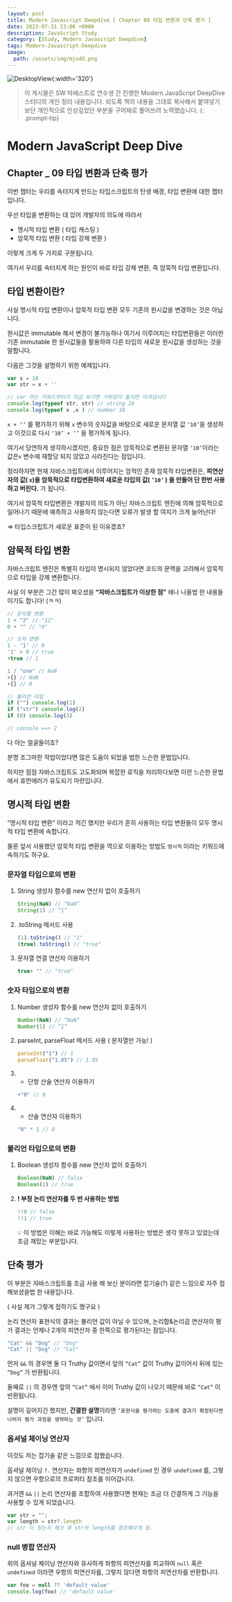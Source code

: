 ```yaml
---
layout: post
title: Modern Javascript Deepdive [ Chapter 09 타입 변환과 단축 평가 ]
date: 2023-07-31 23:00 +0900
description: JavaScript Study
category: [Study, Modern Javascript Deepdive]
tags: Modern-Javascript-Deepdive
image:
  path: /assets/img/mjsdd.png
---
```


![DesktopView](/assets/img/mjsdd.png){:width='320'}

> 이 게시물은 SW 마에스트로 연수생 간 진행한 Modern JavaScript DeepDive 스터디의 개인 정리 내용입니다.
> 되도록 책의 내용을 그대로 복사해서 붙여넣기보단 개인적으로 인상깊었던 부분을 구어체로 풀어쓰려 노력했습니다.
{: .prompt-tip}


# Modern JavaScript Deep Dive

## Chapter _ 09 타입 변환과 단축 평가

이번 챕터는 우리를 속터지게 만드는 타입스크립트의 탄생 배경, 타입 변환에 대한 챕터입니다.

우선 타입을 변환하는 데 있어 개발자의 의도에 따라서

- 명시적 타입 변환 ( 타입 캐스팅 )
- 암묵적 타입 변환 ( 타입 강제 변환 )

이렇게 크게 두 가지로 구분됩니다.

여기서 우리를 속터지게 하는 원인이 바로 타입 강제 변환, 즉 암묵적 타입 변환입니다.

## 타입 변환이란?

사실 명시적 타입 변환이나 암묵적 타입 변환 모두 기존의 원시값을 변경하는 것은 아닙니다.

원시값은 immutable 해서 변경이 불가능하나 여기서 이루어지는 타입변환들은 이러한 기존 immutable 한 원시값들을 활용하여 다른 타입의 새로운 원시값을 생성하는 것을 말합니다.

다음은 그것을 설명하기 위한 예제입니다.

```jsx
var x = 10
var str = x + '' 

// var 라는 키워드부터가 지금 보기엔 거부감이 들지만 이겨냅시다
console.log(typeof str, str) // string 10
console.log(typeof x ,x ) // number 10
```

`x + ‘’` 를 평가하기 위해 `x` 변수의 숫자값을 바탕으로 새로운 문자열 값 `‘10’`을 생성하고 이것으로 다시 `‘10’ + ‘’` 을 평가하게 됩니다.

여기서 당연하게 생각하시겠지만, 중요한 점은 암묵적으로 변환된 문자열 `‘10’`이라는 값은`x` 변수에 재할당 되지 않았고 사라진다는 점입니다.

정리하자면 현재 자바스크립트에서 이루어지는 암적인 존재 암묵적 타입변환은, 
**피연산자의 값( `x`)을 암묵적으로 타입변환하여 새로운 타입의 값( `’10’` ) 을 만들어 단 한번 사용하고 버린다.** 
가 됩니다.

여기서 암묵적 타입변환은 개발자의 의도가 아닌 자바스크립트 엔진에 의해 암묵적으로 일어나기 때문에 예측하고 사용하지 않는다면 오류가 발생 할 여지가 크게 늘어난다!

⇒ 타입스크립트가 새로운 표준이 된 이유겠죠?

## 암묵적 타입 변환

자바스크립트 엔진은 특별히 타입이 명시되지 않았다면 코드의 문맥을 고려해서 암묵적으로 타입을 강제 변환합니다.

사실 이 부분은 그간 많이 봐오셨을 **“자바스크립트가 이상한 점”** 에나 나올법 한 내용들이기도 합니다! (ㅋㅋ)

```jsx
// 문자열 변환
1 + "2" // "12"
0 + "" // "0"

// 숫자 변환
1 - '1' // 0
'1' > 0 // true
+true // 1

1 / "one" // NaN
+{} // NaN
+[] // 0

// 불리언 타입
if ("") console.log(1)
if ("str") console.log(2)
if (0) console.log(3)

// console ==> 2
```

다 아는 얼굴들이죠?

분명 조그마한 작업이었다면 많은 도움이 되었을 법한 느슨한 문법입니다.

하지만 점점 자바스크립트도 고도화되며 복잡한 로직을 처리하다보면 이런 느슨한 문법에서 휴먼에러가 유도되기 마련입니다.

## 명시적 타입 변환

“명시적 타입 변환” 이라고 적긴 했지만 우리가 흔히 사용하는 타입 변환들이 모두 명시적 타입 변환에 속합니다.

물론 앞서 사용했던 암묵적 타입 변환을 역으로 이용하는 방법도 `명시적` 이라는 키워드에 속하기도 하구요.

### 문자열 타입으로의 변환

1. String 생성자 함수를 new 연산자 없이 호출하기
    
    ```jsx
    String(NaN) // “NaN”
    String(1) // “1”
    ```
    
2. .toString 메서드 사용
    
    ```jsx
    (1).toString() // "1"
    (true).toString() // "true"
    ```
    
3. 문자열 연결 연산자 이용하기
    
    ```jsx
    true+ "" // "true"
    ```
    

### 숫자 타입으로의 변환

1. Number 생성자 함수를 new 연산자 없이 호출하기
    
    ```jsx
    Number(NaN) // “NaN”
    Number(1) // “1”
    ```
    
2. parseInt, parseFloat 메서드 사용 ( 문자열만 가능! )
    
    ```jsx
    parseInt("1") // 1
    parseFloat("1.05") // 1.05
    ```
    
3. +  단항 산술 연산자 이용하기
    
    ```jsx
    +"0" // 0
    ```
    
4. * 산술 연산자 이용하기
    
    ```jsx
    "0" * 1 // 0
    ```
    

### 불리언 타입으로의 변환

1. Boolean 생성자 함수를 new 연산자 없이 호출하기
    
    ```jsx
    Boolean(NaN) // false
    Boolean(1) // true
    ```
    
2. **! 부정 논리 연산자를 두 번 사용하는 방법**
    
    ```jsx
    !!0 // false
    !!1 // true
    ```
    
    <aside>
    💡 이 방법은 이해는 바로 가능해도 이렇게 사용하는 방법은 생각 못하고 있었는데 조금 재밌는 부분입니다.
    
    </aside>
    

## 단축 평가

이 부분은 자바스크립트를 조금 사용 해 보신 분이라면 잡기술(?) 같은 느낌으로 자주 접해보셨을법 한 내용입니다.

( 사실 제가 그렇게 접하기도 했구요 )

논리 연산자 표현식의 결과는 불리언 값이 아닐 수 있으며, 논리합&논리곱 연산자의 평가 결과는 언제나 2개의 피연산자 중 한쪽으로 평가된다는 점입니다.

```jsx
"Cat" && "Dog" // "Dog"
"Cat" || "Dog" // "Cat"
```

먼저 `&&` 의 경우엔 둘 다 Truthy 값이면서 앞의 `“Cat”` 값이 Truthy 값이어서 뒤에 있는 `“Dog”` 가 반환됩니다.

둘째로 `||` 의 경우엔 앞의 `“Cat”` 에서 이미 Truthy 값이 나오기 때문에 바로 `“Cat”` 이 반환됩니다.

설명이 길어지긴 했지만, **간결한 설명**이라면 `‘표현식을 평가하는 도중에 결과가 확정된다면 나머지 평가 과정을 생략하는 것’` 입니다.

### 옵셔널 체이닝 연산자

이것도 저는 잡기술 같은 느낌으로 접했습니다.

옵셔널 체이닝 `?.` 연산자는 좌항의 피연산자가 `undefined` 인 경우 `undefined` 를, 그렇지 않으면 우항으로의 프로퍼티 참조를 이어갑니다.

과거엔 `&&` `||` 논리 연산자를 조합하여 사용했다면 현재는 조금 더 간결하게 그 기능을 사용할 수 있게 되었습니다.

```jsx
var str = "";
var length = str?.length
// str 이 있는지 체크 후 str의 length를 참조해오게 됨.
```

### null 병합 연산자

위의 옵셔널 체이닝 연산자와 유사하게 좌항의 피연산자를 피교하여 `null` 혹은 `undefined` 이라면 우항의 피연산자를, 그렇지 않다면 좌항의 피연산자를 반환합니다.

```jsx
var foo = null ?? 'default value'
console.log(foo) // 'default value'
```